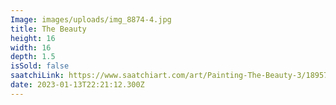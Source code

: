 ```yaml
---
Image: images/uploads/img_8874-4.jpg
title: The Beauty
height: 16
width: 16
depth: 1.5
isSold: false
saatchiLink: https://www.saatchiart.com/art/Painting-The-Beauty-3/189576/10007299/view
date: 2023-01-13T22:21:12.300Z
---
```

